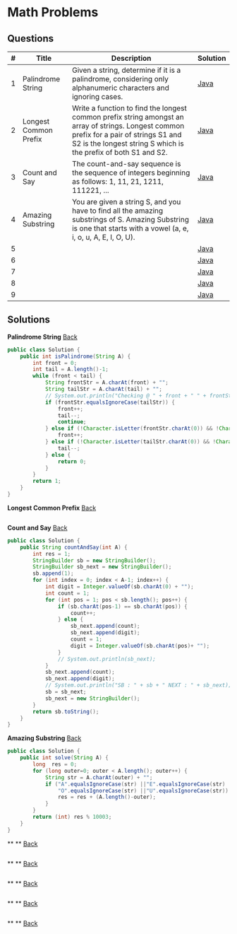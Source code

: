 # Math Problems

## Questions <a name="questions"></a>
| # | Title | Description | Solution |
|---| ----- | -------- | ------- |
| 1 | Palindrome String | Given a string, determine if it is a palindrome, considering only alphanumeric characters and ignoring cases. | [Java](#ques-1) |
| 2 | Longest Common Prefix | Write a function to find the longest common prefix string amongst an array of strings. Longest common prefix for a pair of strings S1 and S2 is the longest string S which is the prefix of both S1 and S2. | [Java](#ques-2) |
| 3 | Count and Say | The count-and-say sequence is the sequence of integers beginning as follows: 1, 11, 21, 1211, 111221, ... | [Java](#ques-3) |
| 4 | Amazing Substring | You are given a string S, and you have to find all the amazing substrings of S. Amazing Substring is one that starts with a vowel (a, e, i, o, u, A, E, I, O, U). | [Java](#ques-4) |
| 5 |  |  | [Java](#ques-5) |
| 6 |  |  | [Java](#ques-6) |
| 7 |  |  | [Java](#ques-7) |
| 8 |  |  | [Java](#ques-8) |
| 9 |  |  | [Java](#ques-9) |

## Solutions
<a name="ques-1"></a>
**Palindrome String** [Back](#questions) <br>
```java
public class Solution {
    public int isPalindrome(String A) {
        int front = 0;
        int tail = A.length()-1;
        while (front < tail) {
            String frontStr = A.charAt(front) + "";
            String tailStr = A.charAt(tail) + "";
            // System.out.println("Checking @ " + front + " " + frontStr + " and @ " + tail + " " + tailStr);
            if (frontStr.equalsIgnoreCase(tailStr)) {
                front++;
                tail--;
                continue;
            } else if (!Character.isLetter(frontStr.charAt(0)) && !Character.isDigit(frontStr.charAt(0))) {
                front++;
            } else if (!Character.isLetter(tailStr.charAt(0)) && !Character.isDigit(tailStr.charAt(0))) {
                tail--;
            } else {
                return 0;
            }
        }
        return 1;
    }
}
```
<a name="ques-2"></a>
**Longest Common Prefix** [Back](#questions) <br>
```java

```
<a name="ques-3"></a>
**Count and Say** [Back](#questions) <br>
```java
public class Solution {
    public String countAndSay(int A) {
        int res = 1;
        StringBuilder sb = new StringBuilder();
        StringBuilder sb_next = new StringBuilder();
        sb.append(1);
        for (int index = 0; index < A-1; index++) {
            int digit = Integer.valueOf(sb.charAt(0) + "");
            int count = 1;
            for (int pos = 1; pos < sb.length(); pos++) {
                if (sb.charAt(pos-1) == sb.charAt(pos)) {
                    count++;
                } else {
                    sb_next.append(count);
                    sb_next.append(digit);
                    count = 1;
                    digit = Integer.valueOf(sb.charAt(pos)+ "");
                }
                // System.out.println(sb_next);
            }
            sb_next.append(count);
            sb_next.append(digit);
            // System.out.println("SB : " + sb + " NEXT : " + sb_next);
            sb = sb_next;
            sb_next = new StringBuilder();
        }
        return sb.toString();
    }
}
```
<a name="ques-4"></a>
**Amazing Substring** [Back](#questions) <br>
```java
public class Solution {
    public int solve(String A) {
        long  res = 0;
        for (long outer=0; outer < A.length(); outer++) {
            String str = A.charAt(outer) + "";
            if ("A".equalsIgnoreCase(str) ||"E".equalsIgnoreCase(str) ||"I".equalsIgnoreCase(str) ||
                "O".equalsIgnoreCase(str) ||"U".equalsIgnoreCase(str)) {
                res = res + (A.length()-outer);
            }
        }
        return (int) res % 10003;
    }
}
```
<a name="ques-5"></a>
** ** [Back](#questions) <br>
```java
```
<a name="ques-6"></a>
** ** [Back](#questions) <br>
```java
```
<a name="ques-7"></a>
** ** [Back](#questions) <br>
```java
```
<a name="ques-8"></a>
** ** [Back](#questions) <br>
```java
```
<a name="ques-9"></a>
** ** [Back](#questions) <br>
```java
```